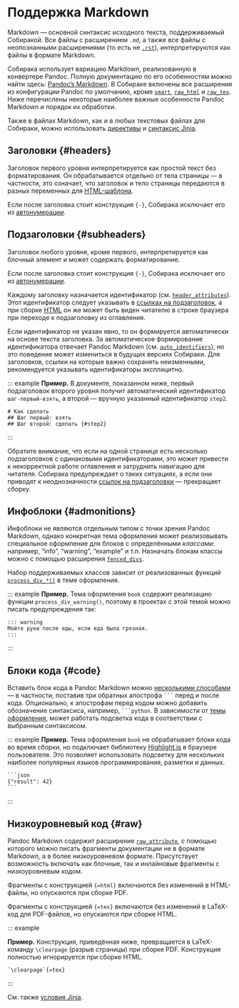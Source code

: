 # Поддержка Markdown

Markdown — основной синтаксис исходного текста, поддерживаемый Собиракой. Все файлы с расширением `.md`, а также все файлы с неопознанными расширениями (то есть не [`.rst`](92-rest.md)), интерпретируются как файлы в формате Markdown.

Собирака использует вариацию Markdown, реализованную в конвертере Pandoc. Полную документацию по его особенностям можно найти здесь: [Pandoc’s Markdown](https://pandoc.org/MANUAL.html#pandocs-markdown). В Собираке включены все расширения из конфигурации Pandoc по умолчанию, кроме [`smart`](https://pandoc.org/MANUAL.html#extension-smart), [`raw_html`](https://pandoc.org/MANUAL.html#extension-raw_html) и [`raw_tex`](https://pandoc.org/MANUAL.html#extension-raw_tex). Ниже перечислены некоторые наиболее важные особенности Pandoc Markdown и порядок их обработки.

Также в файлах Markdown, как и в любых текстовых файлах для Собираки, можно использовать [директивы](../2-syntax/3-directives.md) и [синтаксис Jinja](../2-syntax/2-jinja.md).

## Заголовки {#headers}

Заголовок первого уровня интерпретируется как простой текст без форматирования. Он обрабатывается отдельно от тела страницы — в частности, это означает, что заголовок и тело страницы передаются в разных переменных для [HTML-шаблона](../5-reference/3-template-api.md).

Если после заголовка стоит конструкция `{-}`, Собирака исключает его из [автонумерации](02-files.md#autonumeration).

## Подзаголовки {#subheaders}

Заголовок любого уровня, кроме первого, интерпретируется как блочный элемент и может содержать форматирование.

Если после заголовка стоит конструкция `{-}`, Собирака исключает его из [автонумерации](02-files.md#autonumeration).

Каждому заголовку назначается идентификатор (см. [`header_attributes`](https://pandoc.org/MANUAL.html#extension-header_attributes)). Этот идентификатор следует указывать в [ссылках на подзаголовок](../2-syntax/1-links.md#anchor-links), а при сборке [HTML](../3-run/1-html.md) он же может быть виден читателю в строке браузера при переходе к подзаголовку из оглавления.

Если идентификатор не указан явно, то он формируется автоматически на основе текста заголовка. За автоматическое формирование идентификатора отвечает Pandoc Markdown (см. [`auto_identifiers`](https://pandoc.org/MANUAL.html#extension-auto_identifiers)), но это поведение может измениться в будущих версиях Собираки. Для заголовков, ссылки на которые важно сохранять неизменными, рекомендуется указывать идентификаторы эксплицитно.

::: example
**Пример.** В документе, показанном ниже, первый подзаголовок второго уровня получит автоматический идентификатор `шаг-первый-взять`, а второй — вручную указанный идентификатор `step2`.

```
# Как сделать
## Шаг первый: взять
## Шаг второй: сделать {#step2}
```

:::

Обратите внимание, что если на одной странице есть несколько подзаголовков с одинаковыми идентификаторами, это может привести к некорректной работе оглавления и затруднить навигацию для читателя. Собирака предупреждает о таких ситуациях, а если они приводят к неоднозначности [ссылок на подзаголовки](../2-syntax/1-links.md#anchor-links) — прекращает сборку.

## Инфоблоки {#admonitions}

Инфоблоки не являются отдельным типом с точки зрения Pandoc Markdown, однако конкретная тема оформления может реализовывать специальное оформление для блоков с определёнными _классами_: например, “info”, “warning”, “example” и т.п. Назначать блокам классы можно с помощью расширения [`fenced_divs`](https://pandoc.org/MANUAL.html#extension-fenced_divs).

Набор поддерживаемых классов зависит от реализованных функций [`process_div_*()`](../5-reference/4-plugin-api.md#process_div) в теме оформления.

::: example
**Пример.** Тема оформления `book` содержит реализацию функции `process_div_warning()`, поэтому в проектах с этой темой можно писать предупреждения так:

```
::: warning
Мойте руки после еды, если еда была грязная.
:::
```

:::

## Блоки кода {#code}

Вставить блок кода в Pandoc Markdown можно [несколькими способами](https://pandoc.org/MANUAL.html#verbatim-code-blocks) — в частности, поставив три обратных апострофа `` ``` `` перед и после кода. Опционально, к апострофам перед кодом можно добавить обозначение синтаксиса, например, `` ```python ``. В зависимости от [темы оформления](../4-customization/), может работать подсветка кода в соответствии с выбранным синтаксисом.

::: example
**Пример.** Тема оформления `book` не обрабатывает блоки кода во время сборки, но подключает библиотеку [Highlight.js](https://highlightjs.org/) в браузере пользователя. Это позволяет использовать подсветку для нескольких наиболее популярных языков программирования, разметки и данных.

`````
```json
{"result": 42}
```
`````

:::

## Низкоуровневый код {#raw}

Pandoc Markdown содержит расширение [`raw_attribute`](https://pandoc.org/MANUAL.html#extension-raw_attribute), с помощью которого можно писать фрагменты документации не в формате Markdown, а в более низкоуровневом формате. Присутствует возможность включать как блочные, так и инлайновые фрагменты с низкоуровневым кодом.

Фрагменты с конструкцией `{=html}` включаются без изменений в HTML-файлы, но опускаются при сборке PDF.

Фрагменты с конструкцией `{=tex}` включаются без изменений в LaTeX-код для PDF-файлов, но опускаются при сборке HTML.

::: example

**Пример.** Конструкция, приведённая ниже, превращается в LaTeX-команду `\clearpage` (разрыв страницы) при сборке PDF. Конструкция полностью игнорируется при сборке HTML.

```
`\clearpage`{=tex}
```

:::

См. также [условия Jinja](../2-syntax/2-jinja.md#conditions).